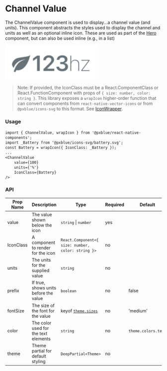 # Channel Value
The ChannelValue component is used to display...a channel value (and units). This component abstracts the styles used to display the channel and units as well as an optional inline icon. These are used as part of the [Hero](hero.md) component, but can also be used inline (e.g., in a list)

<img width="300" alt="Channel Value component" src="images/channelValue.png">

> Note: If provided, the IconClass must be a React.ComponentClass or React.FunctionComponent with props of `{ size: number, color: string }`. This library exposes a `wrapIcon` higher-order function that can convert components from `react-native-vector-icons` or from `@pxblue/icons-svg` to this format. See [IconWrapper](iconWrapper.md).

### Usage
```
import { ChannelValue, wrapIcon } from '@pxblue/react-native-components';
import _Battery from '@pxblue/icons-svg/battery.svg';
const Battery = wrapIcon({ IconClass: _Battery });
...
<ChannelValue
    value={100}
    units={'%'}
    IconClass={Battery}
/>
```

### API
| Prop Name | Description                             | Type                                                               | Required | Default             | Examples                      |
|-----------|-----------------------------------------|--------------------------------------------------------------------|----------|---------------------|-------------------------------|
| value     | The value shown below the icon          | `string` &vert; `number`                                           | yes      |                     | 123, 'on'                     |
| IconClass | A component to render for the icon      | `React.Component<{ size: number, color: string }>`                 | no       |                     | `<WrappedLeaf/>`              |
| units     | The units for the supplied value        | `string`                                                           | no       |                     | 'hz', '$'                     |
| prefix    | If true, shows units before the value   | `boolean`                                                          | no       | false               | true, false                   |
| fontSize  | The size of the font for the value      | keyof [`theme.sizes`](theme.md)                                  | no       | 'medium'            | 'extraLarge'                  |
| color     | The color used for the text elements    | `string`                                                           | no       | `theme.colors.text` | 'black', '#000000'            |
| theme     | Theme partial for default styling       | `DeepPartial<Theme>`                                               | no       |                     | { colors: { text: 'green' } } |
